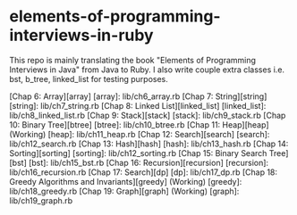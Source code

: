 # elements-of-programming-interviews-in-ruby

This repo is mainly translating the book "Elements of Programming Interviews in Java" from Java to Ruby.
I also write couple extra classes i.e. bst, b_tree, linked_list for testing purposes.

[Chap 6: Array][array]
[array]: lib/ch6_array.rb
[Chap 7: String][string]
[string]: lib/ch7_string.rb
[Chap 8: Linked List][linked_list]
[linked_list]: lib/ch8_linked_list.rb
[Chap 9: Stack][stack]
[stack]: lib/ch9_stack.rb
[Chap 10: Binary Tree][btree]
[btree]: lib/ch10_btree.rb
[Chap 11: Heap][heap] (Working)
[heap]: lib/ch11_heap.rb
[Chap 12: Search][search]
[search]: lib/ch12_search.rb
[Chap 13: Hash][hash]
[hash]: lib/ch13_hash.rb
[Chap 14: Sorting][sorting]
[sorting]: lib/ch12_sorting.rb
[Chap 15: Binary Search Tree][bst]
[bst]: lib/ch15_bst.rb
[Chap 16: Recursion][recursion]
[recursion]: lib/ch16_recursion.rb
[Chap 17: Search][dp]
[dp]: lib/ch17_dp.rb
[Chap 18: Greedy Algorithms and Invariants][greedy] (Working)
[greedy]: lib/ch18_greedy.rb
[Chap 19: Graph][graph] (Working)
[graph]: lib/ch19_graph.rb
